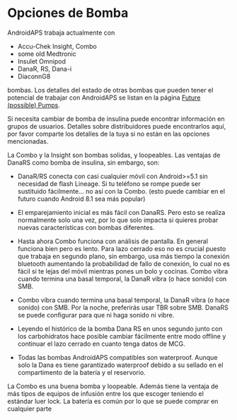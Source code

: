# Opciones de Bomba

AndroidAPS trabaja actualmente con

* Accu-Chek Insight, Combo
* some old Medtronic
* Insulet Omnipod
* DanaR, RS, Dana-i
* DiaconnG8

bombas. Los detalles del estado de otras bombas que pueden tener el potencial de trabajar con AndroidAPS se listan en la página [Future (possible) Pumps](Future-possible-Pump-Drivers.md).

Si necesita cambiar de bomba de insulina puede encontrar información en grupos de usuarios. Detalles sobre distribuidores puede encontrarlos aquí, por favor comparte los detalles de la tuya si no están en las opciones mencionadas.

La Combo y la Insight son bombas solidas, y loopeables. Las ventajas de DanaRS como bomba de insulina, sin embargo, son:

* DanaR/RS conecta con casi cualquier móvil con Android>=5.1 sin necesidad de flash Lineage. Si tu teléfono se rompe puede ser sustituido fácilmente... no así con la Combo. (esto puede cambiar en el futuro cuando Android 8.1 sea más popular)

* El emparejamiento inicial es más fácil con DanaRS. Pero esto se realiza normalmente solo una vez, por lo que solo impacta si quieres probar nuevas características con bombas diferentes.

* Hasta ahora Combo funciona con análisis de pantalla. En general funciona bien pero es lento. Para lazo cerrado eso no es crucial puesto que trabaja en segundo plano, sin embargo, usa más tiempo la conexión bluetooth aumentando la probabilidad de fallo de conexión, lo cual no es fácil si te lejas del móvil mientras pones un bolo y cocinas. Combo vibra cuando termina una basal temporal, la DanaR vibra (o hace sonido) con SMB.

* Combo vibra cuando termina una basal temporal, la DanaR vibra (o hace sonido) con SMB. Por la noche, preferirás usar TBR sobre SMB. DanaRS se puede configurar para que ni haga sonido ni vibre.

* Leyendo el histórico de la bomba Dana RS en unos segundo junto con los carbohidratos hace posible cambiar fácilmente entre modo offline y continuar el lazo cerrado en cuanto tenga datos de MCG.

* Todas las bombas AndroidAPS compatibles son waterproof. Aunque solo la Dana es tiene garantizado waterproof debido a su sellado en el compartimento de la batería y el reservorio.

La Combo es una buena bomba y loopeable. Además tiene la ventaja de más tipos de equipos de infusión entre los que escoger teniendo el estándar luer lock. La batería es común por lo que se puede comprar en cualquier parte